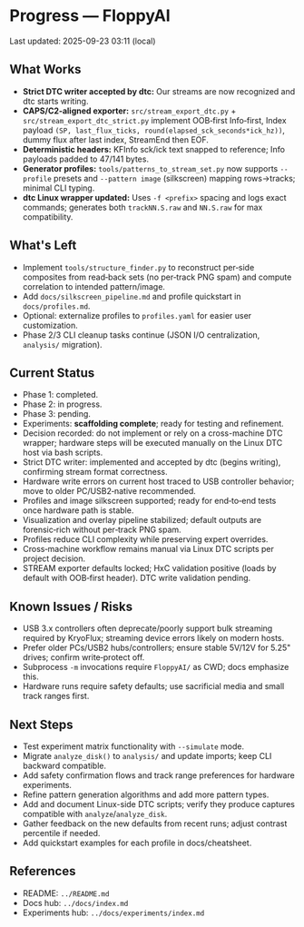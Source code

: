 # Progress — FloppyAI

Last updated: 2025-09-23 03:11 (local)

## What Works
- **Strict DTC writer accepted by dtc:** Our streams are now recognized and dtc starts writing.
- **CAPS/C2‑aligned exporter:** `src/stream_export_dtc.py` + `src/stream_export_dtc_strict.py` implement OOB‑first Info‑first, Index payload `(SP, last_flux_ticks, round(elapsed_sck_seconds*ick_hz))`, dummy flux after last index, StreamEnd then EOF.
- **Deterministic headers:** KFInfo sck/ick text snapped to reference; Info payloads padded to 47/141 bytes.
- **Generator profiles:** `tools/patterns_to_stream_set.py` now supports `--profile` presets and `--pattern image` (silkscreen) mapping rows→tracks; minimal CLI typing.
- **dtc Linux wrapper updated:** Uses `-f <prefix>` spacing and logs exact commands; generates both `trackNN.S.raw` and `NN.S.raw` for max compatibility.

## What's Left
- Implement `tools/structure_finder.py` to reconstruct per‑side composites from read‑back sets (no per‑track PNG spam) and compute correlation to intended pattern/image.
- Add `docs/silkscreen_pipeline.md` and profile quickstart in `docs/profiles.md`.
- Optional: externalize profiles to `profiles.yaml` for easier user customization.
- Phase 2/3 CLI cleanup tasks continue (JSON I/O centralization, `analysis/` migration).

## Current Status
- Phase 1: completed.
- Phase 2: in progress.
- Phase 3: pending.
- Experiments: **scaffolding complete**; ready for testing and refinement.
- Decision recorded: do not implement or rely on a cross-machine DTC wrapper; hardware steps will be executed manually on the Linux DTC host via bash scripts.
- Strict DTC writer: implemented and accepted by dtc (begins writing), confirming stream format correctness.
- Hardware write errors on current host traced to USB controller behavior; move to older PC/USB2‑native recommended.
- Profiles and image silkscreen supported; ready for end‑to‑end tests once hardware path is stable.
- Visualization and overlay pipeline stabilized; default outputs are forensic‑rich without per‑track PNG spam.
- Profiles reduce CLI complexity while preserving expert overrides.
- Cross‑machine workflow remains manual via Linux DTC scripts per project decision.
 - STREAM exporter defaults locked; HxC validation positive (loads by default with OOB‑first header). DTC write validation pending.

## Known Issues / Risks
- USB 3.x controllers often deprecate/poorly support bulk streaming required by KryoFlux; streaming device errors likely on modern hosts.
- Prefer older PCs/USB2 hubs/controllers; ensure stable 5V/12V for 5.25" drives; confirm write‑protect off.
- Subprocess `-m` invocations require `FloppyAI/` as CWD; docs emphasize this.
- Hardware runs require safety defaults; use sacrificial media and small track ranges first.

## Next Steps
- Test experiment matrix functionality with `--simulate` mode.
- Migrate `analyze_disk()` to `analysis/` and update imports; keep CLI backward compatible.
- Add safety confirmation flows and track range preferences for hardware experiments.
- Refine pattern generation algorithms and add more pattern types.
- Add and document Linux-side DTC scripts; verify they produce captures compatible with `analyze`/`analyze_disk`.
- Gather feedback on the new defaults from recent runs; adjust contrast percentile if needed.
- Add quickstart examples for each profile in docs/cheatsheet.

## References
- README: `../README.md`
- Docs hub: `../docs/index.md`
- Experiments hub: `../docs/experiments/index.md`
